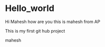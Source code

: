 # Hello_world

Hi Mahesh how are you this is mahesh from AP

This is my first git hub project

mahesh
